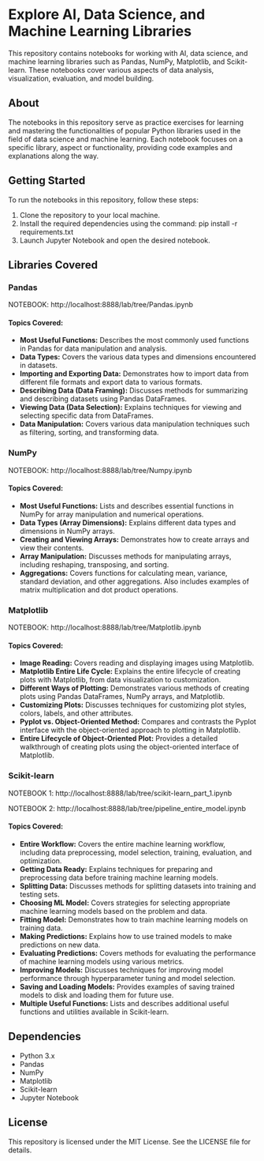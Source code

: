 # Explore AI, Data Science, and Machine Learning Libraries

This repository contains notebooks for working with AI, data science, and machine learning libraries such as Pandas, NumPy, Matplotlib, and Scikit-learn. These notebooks cover various aspects of data analysis, visualization, evaluation, and model building. 

## About

The notebooks in this repository serve as practice exercises for learning and mastering the functionalities of popular Python libraries used in the field of data science and machine learning. Each notebook focuses on a specific library, aspect or functionality, providing code examples and explanations along the way.


## Getting Started

To run the notebooks in this repository, follow these steps:

1. Clone the repository to your local machine.
2. Install the required dependencies using the command: pip install -r requirements.txt
3. Launch Jupyter Notebook and open the desired notebook.

## Libraries Covered

### Pandas

NOTEBOOK: http://localhost:8888/lab/tree/Pandas.ipynb

#### Topics Covered:
- **Most Useful Functions:** Describes the most commonly used functions in Pandas for data manipulation and analysis.
- **Data Types:** Covers the various data types and dimensions encountered in datasets.
- **Importing and Exporting Data:** Demonstrates how to import data from different file formats and export data to various formats.
- **Describing Data (Data Framing):** Discusses methods for summarizing and describing datasets using Pandas DataFrames.
- **Viewing Data (Data Selection):** Explains techniques for viewing and selecting specific data from DataFrames.
- **Data Manipulation:** Covers various data manipulation techniques such as filtering, sorting, and transforming data.

### NumPy

NOTEBOOK: http://localhost:8888/lab/tree/Numpy.ipynb

#### Topics Covered:
- **Most Useful Functions:** Lists and describes essential functions in NumPy for array manipulation and numerical operations.
- **Data Types (Array Dimensions):** Explains different data types and dimensions in NumPy arrays.
- **Creating and Viewing Arrays:** Demonstrates how to create arrays and view their contents.
- **Array Manipulation:** Discusses methods for manipulating arrays, including reshaping, transposing, and sorting.
- **Aggregations:** Covers functions for calculating mean, variance, standard deviation, and other aggregations. Also includes examples of matrix multiplication and dot product operations.

### Matplotlib

NOTEBOOK: http://localhost:8888/lab/tree/Matplotlib.ipynb

#### Topics Covered:
- **Image Reading:** Covers reading and displaying images using Matplotlib.
- **Matplotlib Entire Life Cycle:** Explains the entire lifecycle of creating plots with Matplotlib, from data visualization to customization.
- **Different Ways of Plotting:** Demonstrates various methods of creating plots using Pandas DataFrames, NumPy arrays, and Matplotlib.
- **Customizing Plots:** Discusses techniques for customizing plot styles, colors, labels, and other attributes.
- **Pyplot vs. Object-Oriented Method:** Compares and contrasts the Pyplot interface with the object-oriented approach to plotting in Matplotlib.
- **Entire Lifecycle of Object-Oriented Plot:** Provides a detailed walkthrough of creating plots using the object-oriented interface of Matplotlib.

### Scikit-learn

NOTEBOOK 1: http://localhost:8888/lab/tree/scikit-learn_part_1.ipynb 

NOTEBOOK 2: http://localhost:8888/lab/tree/pipeline_entire_model.ipynb

#### Topics Covered:
- **Entire Workflow:** Covers the entire machine learning workflow, including data preprocessing, model selection, training, evaluation, and optimization.
- **Getting Data Ready:** Explains techniques for preparing and preprocessing data before training machine learning models.
- **Splitting Data:** Discusses methods for splitting datasets into training and testing sets.
- **Choosing ML Model:** Covers strategies for selecting appropriate machine learning models based on the problem and data.
- **Fitting Model:** Demonstrates how to train machine learning models on training data.
- **Making Predictions:** Explains how to use trained models to make predictions on new data.
- **Evaluating Predictions:** Covers methods for evaluating the performance of machine learning models using various metrics.
- **Improving Models:** Discusses techniques for improving model performance through hyperparameter tuning and model selection.
- **Saving and Loading Models:** Provides examples of saving trained models to disk and loading them for future use.
- **Multiple Useful Functions:** Lists and describes additional useful functions and utilities available in Scikit-learn.

## Dependencies

- Python 3.x
- Pandas
- NumPy
- Matplotlib
- Scikit-learn
- Jupyter Notebook

## License

This repository is licensed under the MIT License. See the LICENSE file for details.


```python

```
